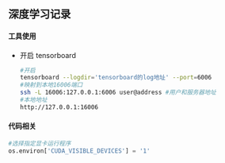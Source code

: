 ## 深度学习记录

#### 工具使用

- 开启 tensorboard

  ```bash
  #开启
  tensorboard --logdir='tensorboard的log地址' --port=6006
  #映射到本地16006端口
  ssh -L 16006:127.0.0.1:6006 user@address #用户和服务器地址
  #本地地址
  http://127.0.0.1:16006
  ```


#### 代码相关

```python
#选择指定显卡运行程序
os.environ['CUDA_VISIBLE_DEVICES'] = '1'
```

